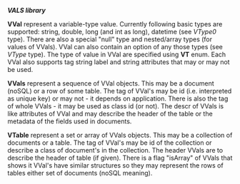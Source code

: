 ***VALS library***

**VVal** 
represent a variable-type value.
Currently following basic types are supported:
string, double, long (and int as long), datetime (see *VType0* type).
There are also a special "null" type and nested/array types (for values of VVals).
VVal can also contain an option of any those types (see *VType* type).
The type of value in VVal are specified using **VT** enum.
Each VVal also supports tag string label and string attributes that may or may not be used.

**VVals**
represent a sequence of VVal objects. This may be a document (noSQL) or a row of some table. 
The tag of VVal's may be id (i.e. interpreted as unique key) or may not - it depends on application.
There is also the tag of whole VVals - it may be used as class id (or not).
The descr of VVals is like attributes of VVal and may describe the header of the table or the metadata of the fields used in documents.

**VTable**
represent a set or array of VVals objects. This may be a collection of documents or a table.
The tag of VVal's may be id of the collection or describe a class of document's in the collection.
The header VVals are to describe the header of table (if given).
There is a flag "isArray" of VVals that shows it VVal's have similar structures so they may represent the rows of tables either set of documents (noSQL meaning). 
